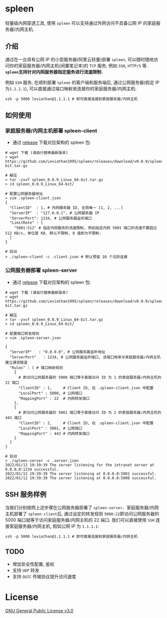 # spleen

轻量级内网穿透工具, 使用 `spleen` 可以支持通过外网访问不具备公网 IP 的家庭服务器/内网主机.

## 介绍

通过在一台具有公网 IP 的小型服务器(阿里云轻量)部署 `spleen`, 可以随时随地访问你的家庭服务器/内网主机(闲置笔记本)的 `TCP` 服务, 例如 `SSH`, `HTTP/S` 等. **`spleen`支持针对内网服务器指定服务进行流速限制.**

例如 `SSH` 服务, 在顺利部署 `spleen` 的客户端和服务端后, 通过公网服务器(假定 IP 为`1.1.1.1`), 可以直接通过端口映射来连接你的家庭服务器/内网主机:

```shell
ssh -p 5000 leviathan@1.1.1.1 # 即可直接连接到家庭服务器/内网主机
```

## 如何使用

### 家庭服务器/内网主机部署 spleen-client

* 通过 [release](https://github.com/Leviathan1995/spleen/releases) 下载对应架构的 spleen 包:
```shell
# wget 下载 (请自行替换最新版本)
> wget https://github.com/Leviathan1995/spleen/releases/download/v0.0.9/spleen_0.0.9_Linux_64-bit.tar.gz

# 解压
> tar -zxvf spleen_0.0.9_Linux_64-bit.tar.gz
> cd spleen_0.0.9_Linux_64-bit/

# 配置公网服务器地址
> vim .spleen-client.json
{
  "ClientID"  : 1, # 内网服务器 ID, 全局唯一 [1, 2, ...]
  "ServerIP"  : "127.0.0.1", # 公网服务器 IP
  "ServerPort": 1234, # 公网服务器监听端口
  "LimitRate" : [
    "5001:512" # 指定内网服务的流速限制, 例如指定内网 5001 端口的流速不要超过 512 KB/s, 单位是 KB, 默认不限制, 0 值即为不限制.
  ]
}

# 启动
> ./spleen-client -c .client.json # 默认预留 10 个活跃连接
```

### 公网服务器部署 spleen-server

* 通过 [release](https://github.com/Leviathan1995/spleen/releases) 下载对应架构的 spleen 包:
```shell
# wget 下载 (请自行替换最新版本)
> wget https://github.com/Leviathan1995/spleen/releases/download/v0.0.9/spleen_0.0.9_Linux_64-bit.tar.gz

# 解压
> tar -zxvf spleen_0.0.9_Linux_64-bit.tar.gz
> cd spleen_0.0.9_Linux_64-bit/

# 配置端口转发规则
> vim .spleen-server.json

{
  "ServerIP"   : "0.0.0.0", # 公网服务器监听地址
  "ServerPort"   : 1234, # 公网服务器监听端口, 该端口用来与家庭服务器/内网主机建立通信隧道
  "Rules" : [ # 端口映射规则
    {
      # 即访问公网服务器的 5000 端口等于直接访问 ID 为 1 的家庭服务器/内网主机的 22 端口
      "ClientID" : 1,     # Client ID, 在 .spleen-client.json 中配置
      "LocalPort" : 5000, # 公网端口
      "MappingPort" : 22  # 内网转发端口
    },
    {
      # 即访问公网服务器的 5001 端口等于直接访问 ID 为 2 的家庭服务器/内网主机的 443 端口
      "ClientID" : 2,     # Client ID, 在 .spleen-client.json 中配置
      "LocalPort" : 5001, # 公网端口
      "MappingPort" : 443 # 内网转发端口
    }
  ]
}

# 启动
> ./spleen-server -c .server.json
2022/01/12 19:39:39 The server listening for the intranet server at 0.0.0.0:1234 successful.
2022/01/12 19:39:39 The server listening at 0.0.0.0:5001 successful.
2022/01/12 19:39:39 The server listening at 0.0.0.0:5000 successful.
```

## SSH 服务样例

当我们分别按照上述步骤在公网服务器部署了 `spleen-server`、家庭服务器/内网主机部署了 `spleen-client`后, 通过设定的转发规则 `5000:22`即访问公网服务器的 5000 端口就等于访问家庭服务器/内网主机的 22 端口.
我们可以直接使用 `SSH` 连接家庭服务器/内网主机, 假如公网 IP 为 `1.1.1.1`:
```shell
ssh -p 5000 leviathan@1.1.1.1 # 即可直接连接到家庭服务器/内网主机
```

## TODO

* 增加安全性配置, 鉴权
* 支持 `UDP` 转发
* 支持 `QUIC` 传输协议提升访问速度

###
# License
[GNU General Public License v3.0](https://github.com/Leviathan1995/spleen/blob/master/LICENSE)
